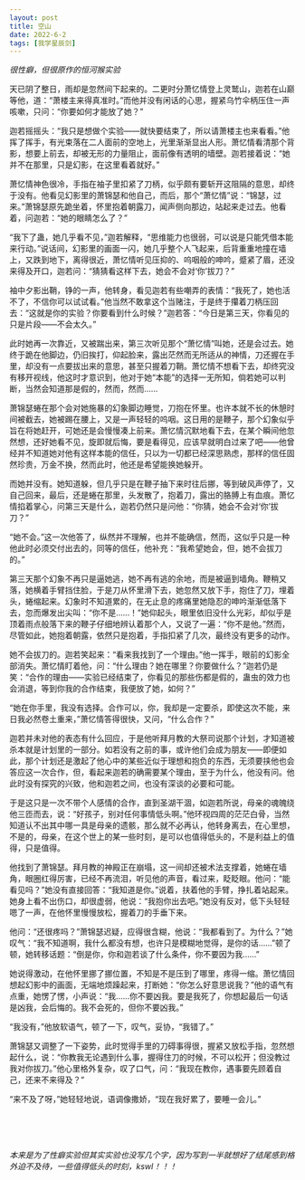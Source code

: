 ```yaml
---
layout: post
title: 空山
date: 2022-6-2
tags: [我学星辰剑]
---
```


*很性癖，但很原作的恒河猴实验*

天已阴了整日，雨却是忽然间下起来的。二更时分萧忆情登上灵鹫山，迦若在山巅等他，道：“萧楼主来得真准时。”而他并没有闲话的心思，握紧乌竹伞柄压住一声咳嗽，只问：“你要如何才能放了她？”

迦若摇摇头：“我只是想做个实验——就快要结束了，所以请萧楼主也来看看。”他挥了挥手，有光束落在二人面前的空地上，光里渐渐显出人形。萧忆情看清那个背影，想要上前去，却被无形的力量阻止，面前像有透明的墙壁。迦若接着说：“她并不在那里，只是幻影，在这里看着就好。”

萧忆情神色很冷，手指在袖子里扣紧了刀柄，似乎颇有要斩开这阻隔的意思，却终于没有。他看见幻影里的萧锦瑟和他自己，而后，那个“萧忆情”说：“锦瑟，过来。”萧锦瑟原先跪坐着，怀里抱着朝露刀，闻声侧向那边，站起来走过去。他看着，问迦若：“她的眼睛怎么了？”

“我下了蛊，她几乎看不见，”迦若解释，“思维能力也很弱，可以说是只能凭借本能来行动。”说话间，幻影里的画面一闪，她几乎整个人飞起来，后背重重地撞在墙上，又跌到地下，离得很近，萧忆情听见压抑的、呜咽般的呻吟，蹙紧了眉，还没来得及开口，迦若问：“猜猜看这样下去，她会不会对‘你’拔刀？”

袖中夕影出鞘，铮的一声，他转身，看见迦若有些嘲弄的表情：“我死了，她也活不了，不信你可以试试看。”他当然不敢拿这个当赌注，于是终于攥着刀柄压回去：“这就是你的实验？你要看到什么时候？”迦若答：“今日是第三天，你看见的只是片段——不会太久。”

此时她再一次靠近，又被踹出来，第三次听见那个“萧忆情”叫她，还是会过去。她终于跪在他脚边，仍旧挨打，仰起脸来，露出茫然而无所适从的神情，刀还握在手里，却没有一点要拔出来的意思，甚至只握着刀鞘。萧忆情不想看下去，却终究没有移开视线，他这时才意识到，他对于她“本能”的选择一无所知，倘若她可以判断，当然会知道那是假的，然而，然而……

萧锦瑟蜷在那个会对她施暴的幻象脚边睡觉，刀抱在怀里。也许本就不长的休憩时间被截去，她被踢在腰上，又是一声轻轻的呜咽。这日用的是鞭子，那个幻象似乎旨在将她赶开，可她还是会慢慢凑上前来。萧忆情沉默地看下去，在某个瞬间他忽然想，还好她看不见，旋即就后悔，要是看得见，应该早就明白过来了吧——他曾经并不知道她对他有这样本能的信任，只以为一切都已经深思熟虑，那样的信任固然珍贵，万金不换，然而此时，他还是希望能换她躲开。

而她并没有。她知道躲，但几乎只是在鞭子抽下来时往后挪，等到破风声停了，又自己回来，最后，还是蜷在那里，头发散了，抱着刀，露出的胳膊上有血痕。萧忆情掐着掌心，问第三天是什么，迦若仍然只是问他：“你猜，她会不会对‘你’拔刀？”

“她不会。”这一次他答了，纵然并不理解，也并不能确信，然而，这似乎只是一种他此时必须交付出去的，同等的信任，他补充：“我希望她会，但，她不会拔刀的。”

第三天那个幻象不再只是逼她逃，她不再有逃的余地，而是被逼到墙角。鞭稍又落，她横着手臂挡住脸，于是刀从怀里滑下去，她忽然又放下手，抱住了刀，埋着头，蜷缩起来。幻象时不知道累的，在无止息的疼痛里她隐忍的呻吟渐渐低落下去，忽而爆发出尖叫：“你不是……！”她仰起头，眼里依旧没什么光彩，却似乎是顶着雨点般落下来的鞭子仔细地辨认着那个人，又说了一遍：“你不是他。”然而，尽管如此，她抱着朝露，依然只是抱着，手指扣紧了几次，最终没有更多的动作。

她不会拔刀的。迦若笑起来：“看来我找到了一个理由。”他一挥手，眼前的幻影全部消失。萧忆情盯着他，问：“什么理由？她在哪里？你要做什么？”迦若仍是笑：“合作的理由——实验已经结束了，你看见的那些伤都是假的，蛊虫的效力也会消退，等到你我的合作结束，我便放了她，如何？”

“她在你手里，我没有选择。合作可以，你，我却是一定要杀，即使这次不能，来日我必然卷土重来，”萧忆情答得很快，又问，“什么合作？”

迦若并未对他的表态有什么回应，于是他听拜月教的大祭司说那个计划，才知道被杀本就是计划里的一部分。如若没有之前的事，或许他们会成为朋友——即便如此，那个计划还是激起了他心中的某些近似于理想和抱负的东西，无须要挟他也会答应这一次合作，但，看起来迦若的确需要某个理由，至于为什么，他没有问。他此时没有探究的兴致，他和迦若之间，也没有深谈的必要和可能。

于是这只是一次不带个人感情的合作，直到圣湖干涸，如迦若所说，母亲的魂魄绕他三匝而去，说：“好孩子，别对任何事情低头啊。”他环视四周的茫茫白骨，当然知道认不出其中哪一具是母亲的遗骸，那么就不必再认，他转身离去，在心里想，不是的，母亲，在这个世上的某一些时刻，是可以也值得低头的，不是利益上的值得，只是值得。

他找到了萧锦瑟。拜月教的神殿正在崩塌，这一间却还被术法支撑着，她蜷在墙角，眼圈红得厉害，已经不再流泪，听见他的声音，看过来，眨眨眼。他问：“能看见吗？”她没有直接回答：“我知道是你。”说着，扶着他的手臂，挣扎着站起来。她身上看不出伤口，却很虚弱，他说：“我抱你出去吧。”她没有反对，低下头轻轻嗯了一声，在他怀里慢慢放松，握着刀的手垂下来。

他问：“还很疼吗？”萧锦瑟迟疑，应得很含糊，他说：“我都看到了。为什么？”她叹气：“我不知道啊，我什么都没有想，也许只是模糊地觉得，是你的话……”顿了顿，她转移话题：“倒是你，你和迦若谈了什么条件，你不要因为我……”

她说得激动，在他怀里挪了挪位置，不知是不是压到了哪里，疼得一缩。萧忆情回想起幻影中的画面，无端地烦躁起来，打断她：“你怎么好意思说我？”他的语气有点重，她愣了愣，小声说：“我……你不要凶我。要是我死了，你想起最后一句话是凶我，会后悔的。我不会死的，但你不要凶我。”

“我没有，”他放软语气，顿了一下，叹气，妥协，“我错了。”

萧锦瑟又调整了一下姿势，此时觉得手里的刀碍事得很，握紧又放松手指，忽然想起什么，说：“你教我无论遇到什么事，握得住刀的时候，不可以松开；但没教过我对你拔刀。”他心里格外复杂，叹了口气，问：“我现在教你，遇事要先顾着自己，还来不来得及？”

“来不及了呀，”她轻轻地说，语调像撒娇，“现在我好累了，要睡一会儿。”


<br>
<br>
<br>

*本来是为了性癖实验但其实实验也没写几个字，因为写到一半就想好了结尾感到格外迫不及待，一些值得低头的时刻，kswl！！！*
